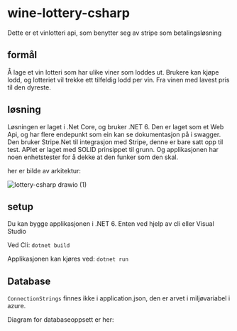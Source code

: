 # wine-lottery-csharp
Dette er et vinlotteri api, som benytter seg av stripe som betalingsløsning

## formål
Å lage et vin lotteri som har ulike viner som loddes ut. Brukere kan kjøpe lodd, og lotteriet vil trekke ett tilfeldig lodd per vin. Fra vinen med lavest pris til den dyreste. 

## løsning
Løsningen er laget i .Net Core, og bruker .NET 6. Den er laget som et Web Api, og har flere endepunkt som ein kan se dokumentasjon på i swagger. Den bruker Stripe.Net til integrasjon med Stripe, denne er bare satt opp til test. APIet er laget med SOLID prinsippet til grunn. Og applikasjonen har noen enhetstester for å dekke at den funker som den skal. 

her er bilde av arkitektur: 

![lottery-csharp drawio (1)](https://user-images.githubusercontent.com/16582039/233932316-ade9e130-9cd2-4bec-bea5-dcb5dd569316.png)

## setup
Du kan bygge applikasjonen i .NET 6. Enten ved hjelp av cli eller Visual Studio

Ved Cli:
 ```dotnet build ```
 
 Applikasjonen kan kjøres ved:
 ``` dotnet run ```
 
 ## Database 
 ```ConnectionStrings``` finnes ikke i application.json, den er arvet i miljøvariabel i azure. 
 
 Diagram for databaseoppsett er her: 
 

